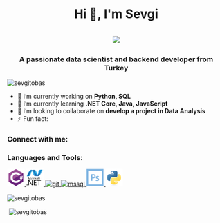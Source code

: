 
<!--
**sevgitobas/sevgitobas** is a ✨ _special_ ✨ repository because its `README.md` (this file) appears on your GitHub profile.

Here are some ideas to get you started:

- 🔭 I’m currently working on ...
- 🌱 I’m currently learning ...
- 👯 I’m looking to collaborate on ...
- 🤔 I’m looking for help with ...
- 💬 Ask me about ...
- 📫 How to reach me: ...
- 😄 Pronouns: ...
- ⚡ Fun fact: ...
-->
<h1 align="center">Hi 👋, I'm Sevgi</h1>
<h2 align="center"><img src="https://www.pekguzelsozler.com/wp-content/uploads/2020/04/Komik-%C4%B0ngilizce-S%C3%B6zler.jpg" /h2>
<h3 align="center">A passionate data scientist and backend developer from Turkey</h3>

<p align="left"> <img src="https://komarev.com/ghpvc/?username=sevgitobas&label=Profile%20views&color=0e75b6&style=flat" alt="sevgitobas" /> </p>

- 🔭 I’m currently working on **Python, SQL**
- 🌱 I’m currently learning **.NET Core, Java, JavaScript**
- 👯 I’m looking to collaborate on **develop a project in Data Analysis**
- ⚡ Fun fact:

<h3 align="left">Connect with me:</h3>
<p align="left">
</p>

<h3 align="left">Languages and Tools:</h3>
<p align="left"> <a href="https://www.w3schools.com/cs/" target="_blank" rel="noreferrer"> <img src="https://raw.githubusercontent.com/devicons/devicon/master/icons/csharp/csharp-original.svg" alt="csharp" width="40" height="40"/> </a> <a href="https://dotnet.microsoft.com/" target="_blank" rel="noreferrer"> <img src="https://raw.githubusercontent.com/devicons/devicon/master/icons/dot-net/dot-net-original-wordmark.svg" alt="dotnet" width="40" height="40"/> </a> <a href="https://git-scm.com/" target="_blank" rel="noreferrer"> <img src="https://www.vectorlogo.zone/logos/git-scm/git-scm-icon.svg" alt="git" width="40" height="40"/> </a> <a href="https://www.microsoft.com/en-us/sql-server" target="_blank" rel="noreferrer"> <img src="https://www.svgrepo.com/show/303229/microsoft-sql-server-logo.svg" alt="mssql" width="40" height="40"/> </a> <a href="https://www.photoshop.com/en" target="_blank" rel="noreferrer"> <img src="https://raw.githubusercontent.com/devicons/devicon/master/icons/photoshop/photoshop-line.svg" alt="photoshop" width="40" height="40"/> </a> <a href="https://www.python.org" target="_blank" rel="noreferrer"> <img src="https://raw.githubusercontent.com/devicons/devicon/master/icons/python/python-original.svg" alt="python" width="40" height="40"/> </a> </p>



<p><img align="center" src="https://github-readme-stats.vercel.app/api/top-langs?username=sevgitobas&show_icons=true&locale=en&layout=compact" alt="sevgitobas" /></p>

<p>&nbsp;<img align="center" src="https://github-readme-stats.vercel.app/api?username=sevgitobas&show_icons=true&locale=en" alt="sevgitobas" /></p>
